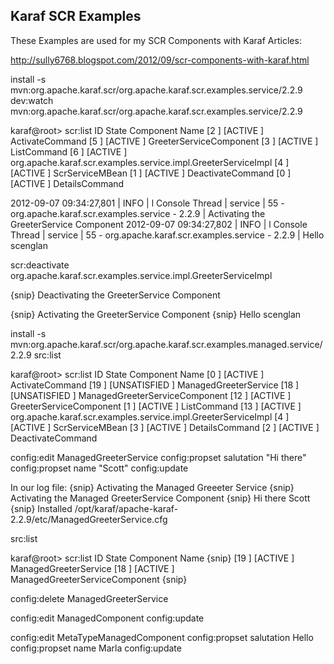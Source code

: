 Karaf SCR Examples
---------------------------

These Examples are used for my SCR Components with Karaf Articles:

http://sully6768.blogspot.com/2012/09/scr-components-with-karaf.html

install -s mvn:org.apache.karaf.scr/org.apache.karaf.scr.examples.service/2.2.9
dev:watch mvn:org.apache.karaf.scr/org.apache.karaf.scr.examples.service/2.2.9

karaf@root> scr:list
   ID   State             Component Name
[2   ] [ACTIVE          ] ActivateCommand
[5   ] [ACTIVE          ] GreeterServiceComponent
[3   ] [ACTIVE          ] ListCommand
[6   ] [ACTIVE          ] org.apache.karaf.scr.examples.service.impl.GreeterServiceImpl
[4   ] [ACTIVE          ] ScrServiceMBean
[1   ] [ACTIVE          ] DeactivateCommand
[0   ] [ACTIVE          ] DetailsCommand


2012-09-07 09:34:27,801 | INFO  | l Console Thread | service                          | 55 - org.apache.karaf.scr.examples.service - 2.2.9 | Activating the GreeterService Component
2012-09-07 09:34:27,802 | INFO  | l Console Thread | service                          | 55 - org.apache.karaf.scr.examples.service - 2.2.9 | Hello scenglan

scr:deactivate org.apache.karaf.scr.examples.service.impl.GreeterServiceImpl

{snip}   Deactivating the GreeterService Component


{snip}  Activating the GreeterService Component
{snip}   Hello scenglan


install -s mvn:org.apache.karaf.scr/org.apache.karaf.scr.examples.managed.service/2.2.9
src:list

karaf@root> scr:list 
   ID   State             Component Name
[0   ] [ACTIVE          ] ActivateCommand
[19  ] [UNSATISFIED     ] ManagedGreeterService
[18  ] [UNSATISFIED     ] ManagedGreeterServiceComponent
[12  ] [ACTIVE          ] GreeterServiceComponent
[1   ] [ACTIVE          ] ListCommand
[13  ] [ACTIVE          ] org.apache.karaf.scr.examples.service.impl.GreeterServiceImpl
[4   ] [ACTIVE          ] ScrServiceMBean
[3   ] [ACTIVE          ] DetailsCommand
[2   ] [ACTIVE          ] DeactivateCommand


config:edit ManagedGreeterService
config:propset salutation "Hi there"
config:propset name "Scott"
config:update

In our log file:
{snip}  Activating the Managed Greeeter Service
{snip}  Activating the Managed GreeterService Component
{snip}  Hi there Scott
{snip}  Installed /opt/karaf/apache-karaf-2.2.9/etc/ManagedGreeterService.cfg

src:list

karaf@root> scr:list 
   ID   State             Component Name
{snip}
[19  ] [ACTIVE          ] ManagedGreeterService
[18  ] [ACTIVE          ] ManagedGreeterServiceComponent
{snip}


config:delete ManagedGreeterService

config:edit ManagedComponent
config:update

config:edit MetaTypeManagedComponent
config:propset salutation Hello
config:propset name Marla
config:update
